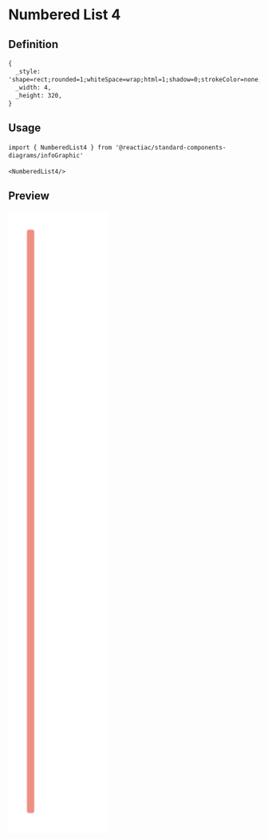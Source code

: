 # Numbered List 4

## Definition

```
{
  _style: 'shape=rect;rounded=1;whiteSpace=wrap;html=1;shadow=0;strokeColor=none;fillColor=#F08E81;arcSize=30;fontSize=14;spacingLeft=42;fontStyle=1;fontColor=#FFFFFF;align=left;',
  _width: 4,
  _height: 320,
}
```

## Usage

```
import { NumberedList4 } from '@reactiac/standard-components-diagrams/infoGraphic'

<NumberedList4/>
```

## Preview

<img src="./numbered-list-4.png" width="200"/>
